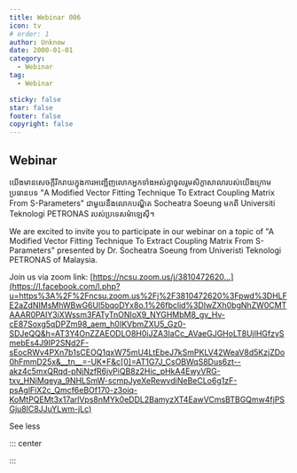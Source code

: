 ```yaml
---
title: Webinar 006
icon: tv
# order: 1
author: Unknow
date: 2000-01-01
category:
  - Webinar
tag:
  - Webinar

sticky: false
star: false
footer: false
copyright: false
---
```


## Webinar

យើងមានសេចក្តីរីករាយក្នុងការអញ្ជើញលោកអ្នកទាំងអស់គ្នាចូលរួមសិក្ខាសាលារបស់យើងក្រោមប្រធានបទ "A Modified Vector Fitting Technique To Extract Coupling Matrix From S-Parameters" ជាមួយនឹងលោកបណ្ឌិត Socheatra Soeung មកពី Universiti Teknologi PETRONAS របស់ប្រទេសម៉ាឡេស៊ី។

We are excited to invite you to participate in our webinar on a topic of "A Modified Vector Fitting Technique To Extract Coupling Matrix From S-Parameters" presented by Dr. Socheatra Soeung from Univeristi Teknologi PETRONAS of Malaysia.

Join us via zoom link: [https://ncsu.zoom.us/j/3810472620...](https://l.facebook.com/l.php?u=https%3A%2F%2Fncsu.zoom.us%2Fj%2F3810472620%3Fpwd%3DHLFE2aZdNIMsMhWBwG6Ul5bqoDYx8o.1%26fbclid%3DIwZXh0bgNhZW0CMTAAAR0PAIY3iXWssm3FATyTnONIoX9_NYGHMbM8_gv_Hv-cE87Soxg5qDPZm98_aem_h0IKVbmZXU5_Gz0-SDJeQQ&h=AT3Y4OnZZAEODLO8H0iJZA3IaCc_AVaeGJGHoLT8UjlHGfzySmebEs4J9IP2SNd2F-sEocRWv4PXn7b1sCEOQ1qxW75mU4LtEbeJ7kSmPKLV42WeaV8d5KzjZDo0hFmmD25x&__tn__=-UK*F&c[0]=AT1G7J_CsOBWqS8Dus6zt--akz4c5mxQRqd-pNjNzfR6jvPiQB8z2Hic_pHkA4EwyVRG-txv_HNjMqeya_9NHLSmW-scmpJyeXeRewvdiNeBeCLo6g1zF-psAglFiX2c_Qmcf6eBOf170-z3oiq-KoMtPQEMt3x17arlVps8nMYk0eDDL2BamyzXT4EawVCmsBTBGQmw4fjPSGju8lC8JJuYLwm-jLc)

See less

::: center

<!-- <img src="C:\Users\muysengly\Desktop\my_github\cics\src\webinar\image-20250225120137089.png" alt="image-20250225120137089" /> -->

:::
